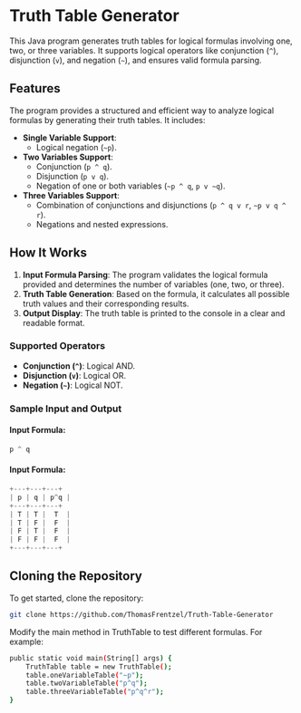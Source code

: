 # Truth Table Generator

This Java program generates truth tables for logical formulas involving one, two, or three variables. It supports logical operators like conjunction (`^`), disjunction (`v`), and negation (`~`), and ensures valid formula parsing.

## Features

The program provides a structured and efficient way to analyze logical formulas by generating their truth tables. It includes:

- **Single Variable Support**:
  - Logical negation (`~p`).
- **Two Variables Support**:
  - Conjunction (`p ^ q`).
  - Disjunction (`p v q`).
  - Negation of one or both variables (`~p ^ q`, `p v ~q`).
- **Three Variables Support**:
  - Combination of conjunctions and disjunctions (`p ^ q v r`, `~p v q ^ r`).
  - Negations and nested expressions.

## How It Works

1. **Input Formula Parsing**: The program validates the logical formula provided and determines the number of variables (one, two, or three).
2. **Truth Table Generation**: Based on the formula, it calculates all possible truth values and their corresponding results.
3. **Output Display**: The truth table is printed to the console in a clear and readable format.

### Supported Operators

- **Conjunction (`^`)**: Logical AND.
- **Disjunction (`v`)**: Logical OR.
- **Negation (`~`)**: Logical NOT.

### Sample Input and Output

#### Input Formula:
```java
p ^ q
```

#### Input Formula:
```java
+---+---+---+
| p | q | p^q |
+---+---+---+
| T | T |  T  |
| T | F |  F  |
| F | T |  F  |
| F | F |  F  |
+---+---+---+
```

## Cloning the Repository

To get started, clone the repository:

```bash
git clone https://github.com/ThomasFrentzel/Truth-Table-Generator
```

Modify the main method in TruthTable to test different formulas. For example:

```bash
public static void main(String[] args) {
    TruthTable table = new TruthTable();
    table.oneVariableTable("~p");
    table.twoVariableTable("p^q");
    table.threeVariableTable("p^q^r");
}

```


